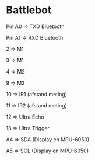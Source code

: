 # Battlebot

Pin A0 => TXD Bluetooth

Pin A1 => RXD Bluetooth

2 => M1

3 => M1

4 => M2

9 => M2

10 => IR1 (afstand meting)

11 => IR2 (afstand meting)

12 => Ultra Echo

13 => Ultra Trigger

A4 => SDA (Display en MPU-6050)

A5 => SCL (Display en MPU-6050)
